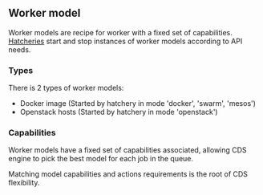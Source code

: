 ## Worker model

Worker models are recipe for worker with a fixed set of capabilities. [Hatcheries](/doc/overview/hatchery.md) start and stop instances of worker models according to API needs.

### Types

There is 2 types of worker models:

 * Docker image (Started by hatchery in mode 'docker', 'swarm', 'mesos')
 * Openstack hosts (Started by hatchery in mode 'openstack')

### Capabilities

Worker models have a fixed set of capabilities associated, allowing CDS engine to pick the best model for each job in the queue.

Matching model capabilities and actions requirements is the root of CDS flexibility.
